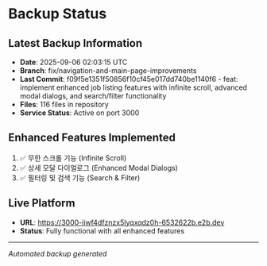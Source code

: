 # Backup Status

## Latest Backup Information
- **Date**: 2025-09-06 02:03:15 UTC
- **Branch**: fix/navigation-and-main-page-improvements  
- **Last Commit**: f09f5e1351f50856f10cf45e017dd740be1140f6 - feat: implement enhanced job listing features with infinite scroll, advanced modal dialogs, and search/filter functionality
- **Files**: 116 files in repository
- **Service Status**: Active on port 3000

## Enhanced Features Implemented
1. ✅ 무한 스크롤 기능 (Infinite Scroll)
2. ✅ 상세 모달 다이얼로그 (Enhanced Modal Dialogs)  
3. ✅ 필터링 및 검색 기능 (Search & Filter)

## Live Platform
- **URL**: https://3000-iiwf4dfznzx5lyqxqdz0h-6532622b.e2b.dev
- **Status**: Fully functional with all enhanced features

---
*Automated backup generated*

